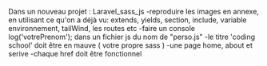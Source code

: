 Dans un nouveau projet : Laravel_sass_js
-reproduire les images en annexe, en utilisant ce qu'on a déjà vu: extends, yields, section, include, variable environnement, tailWind, les routes etc
-faire un console log('votrePrenom'); dans un fichier js du nom de "perso.js"
-le titre 'coding school' doit être en mauve ( votre propre sass )
-une page home, about et serive
-chaque href doit être fonctionnel
